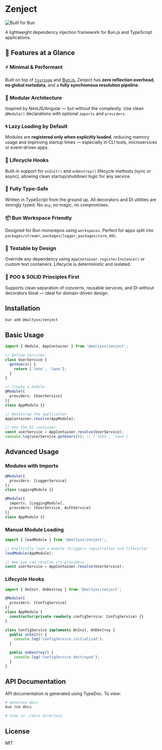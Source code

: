 # Zenject

![Built for Bun](https://img.shields.io/badge/Built%20for-Bun-blueviolet?logo=bun)

A lightweight dependency injection framework for Bun.js and TypeScript applications.

## 🚀 Features at a Glance

### ⚡️ **Minimal & Performant**

Built on top of [`tsyringe`](https://github.com/microsoft/tsyringe) and [Bun.js](https://bun.sh), Zenject has **zero reflection overhead**, **no global metadata**, and a **fully synchronous resolution pipeline**.

### 🧩 **Modular Architecture**

Inspired by NestJS/Angular — but without the complexity. Use clean `@Module()` declarations with optional `imports` and `providers`.

### 🌀 **Lazy Loading by Default**

Modules are **registered only when explicitly loaded**, reducing memory usage and improving startup times — especially in CLI tools, microservices or event-driven apps.

### 🔁 **Lifecycle Hooks**

Built-in support for `onInit()` and `onDestroy()` lifecycle methods (sync or async), allowing clean startup/shutdown logic for any service.

### 🧠 **Fully Type-Safe**

Written in TypeScript from the ground up. All decorators and DI utilities are strongly typed. No `any`, no magic, no compromises.

### 📦 **Bun Workspace Friendly**

Designed for Bun monorepos using `workspaces`. Perfect for apps split into `packages/streamr`, `packages/logger`, `packages/core`, etc.

### 🧪 **Testable by Design**

Override any dependency using `AppContainer.registerInstance()` or custom test containers. Lifecycle is deterministic and isolated.

### 🧱 **POO & SOLID Principles First**

Supports clean separation of concerns, reusable services, and DI without decorators bloat — ideal for domain-driven design.

## Installation

```bash
bun add @maltyxx/zenject
```

## Basic Usage

```typescript
import { Module, AppContainer } from '@maltyxx/zenject';

// Define services
class UserService {
  getUsers() {
    return ['John', 'Jane'];
  }
}

// Create a module
@Module({
  providers: [UserService]
})
class AppModule {}

// Bootstrap the application
AppContainer.resolve(AppModule);

// Use the DI container
const userService = AppContainer.resolve(UserService);
console.log(userService.getUsers()); // ['John', 'Jane']
```

## Advanced Usage

### Modules with Imports

```typescript
@Module({
  providers: [LoggerService]
})
class LoggingModule {}

@Module({
  imports: [LoggingModule],
  providers: [UserService, AuthService]
})
class AppModule {}
```

### Manual Module Loading

```typescript
import { loadModule } from '@maltyxx/zenject';

// Explicitly load a module (triggers registration and lifecycle)
loadModule(AppModule);

// Now you can resolve its providers
const userService = AppContainer.resolve(UserService);
```

### Lifecycle Hooks

```typescript
import { OnInit, OnDestroy } from '@maltyxx/zenject';

@Module({
  providers: [ConfigService]
})
class AppModule {
  constructor(private readonly configService: ConfigService) {}
}

class ConfigService implements OnInit, OnDestroy {
  public onInit() {
    console.log('ConfigService initialized');
  }

  public onDestroy() {
    console.log('ConfigService destroyed');
  }
}
```

## API Documentation

API documentation is generated using TypeDoc. To view:

```bash
# Generate docs
bun run docs

# View in ./docs directory
```

## License

MIT
